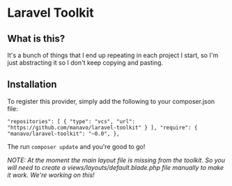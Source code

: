 # Laravel Toolkit

## What is this?

It's a bunch of things that I end up repeating in each project I start, so I'm just abstracting it so I don't keep copying and pasting.

## Installation

To register this provider, simply add the following to your composer.json file:

`"repositories": [
   {
       "type": "vcs",
       "url": "https://github.com/manavo/laravel-toolkit"
   }
],
"require": {
   "manavo/laravel-toolkit": "~0.0",
},`

The run `composer update` and you're good to go!

*NOTE: At the moment the main layout file is missing from the toolkit. So you will need to create a views/layouts/default.blade.php file manually to make it work. We're working on this!*
